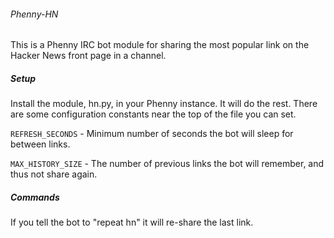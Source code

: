 ###### Phenny-HN

This is a Phenny IRC bot module for sharing the most popular link on the Hacker News front page in a channel.

##### Setup

Install the module, hn.py, in your Phenny instance. It will do the rest. There are some configuration constants near the top of the file you can set.

`REFRESH_SECONDS` - Minimum number of seconds the bot will sleep for between links.

`MAX_HISTORY_SIZE` - The number of previous links the bot will remember, and thus not share again.

##### Commands

If you tell the bot to "repeat hn" it will re-share the last link.
